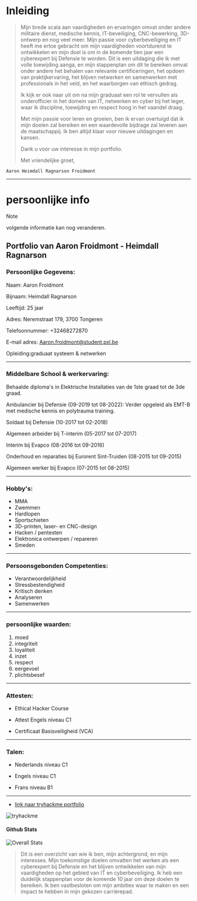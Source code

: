 # Inleiding
>Mijn brede scala aan vaardigheden en ervaringen omvat onder andere militaire dienst, medische kennis, IT-beveiliging, CNC-bewerking, 3D-ontwerp en nog veel meer. Mijn passie voor cyberbeveiliging en IT heeft me ertoe gebracht om mijn vaardigheden voortdurend te ontwikkelen en mijn doel is om in de komende tien jaar een cyberexpert bij Defensie te worden. Dit is een uitdaging die ik met volle toewijding aanga, en mijn stappenplan om dit te bereiken omvat onder andere het behalen van relevante certificeringen, het opdoen van praktijkervaring,
>het blijven netwerken en samenwerken met professionals in het veld, en het waarborgen van ethisch gedrag.
>
>Ik kijk er ook naar uit om na mijn graduaat een rol te vervullen als onderofficier in het domein van IT, netwerken en cyber bij het leger, waar ik discipline, toewijding en respect hoog in het vaandel draag.
>
>Met mijn passie voor leren en groeien, ben ik ervan overtuigd dat ik mijn doelen zal bereiken en een waardevolle bijdrage zal leveren aan de maatschappij. Ik ben altijd klaar voor nieuwe uitdagingen en kansen.
>
>Dank u voor uw interesse in mijn portfolio.
>
>Met vriendelijke groet,
>
`Aaron Heimdall Ragnarson Froidmont`
***
# persoonlijke info
> [!NOTE]
> volgende informatie kan nog veranderen.

## Portfolio van Aaron Froidmont - Heimdall Ragnarson
### **Persoonlijke Gegevens:**

Naam: Aaron Froidmont

Bijnaam: Heimdall Ragnarson

Leeftijd: 25 jaar

Adres: Neremstraat 179, 3700 Tongeren

Telefoonnummer: +32468272870

E-mail adres: Aaron.froidmont@student.pxl.be

Opleiding:graduaat systeem & netwerken 

----
### **Middelbare School & werkervaring:**

Behaalde diploma's in Elektrische Installaties van de 1ste graad tot de 3de graad.

Ambulancier bij Defensie (09-2019 tot 08-2022): Verder opgeleid als EMT-B met medische kennis en polytrauma training.

Soldaat bij Defensie (10-2017 tot 02-2018)

Algemeen arbeider bij T-interim (05-2017 tot 07-2017)

Interim bij Evapco (08-2016 tot 09-2016)

Onderhoud en reparaties bij Eurorent Sint-Truiden (08-2015 tot 09-2015)

Algemeen werker bij Evapco (07-2015 tot 08-2015) 

----
### **Hobby's:**

- MMA
- Zwemmen
- Hardlopen
- Sportschieten
- 3D-printen, laser- en CNC-design
- Hacken / pentesten
- Elektronica ontwerpen / repareren
- Smeden

----
### **Persoonsgebonden Competenties:**

- Verantwoordelijkheid
- Stressbestendigheid
- Kritisch denken
- Analyseren
- Samenwerken

----
### **persoonlijke waarden:**

1. moed
2. integriteit
3. loyaliteit
4. inzet
5. respect
6. eergevoel
7. plichtsbesef

----
### **Attesten:**

- Ethical Hacker Course

- Attest Engels niveau C1

- Certificaat Basisveiligheid (VCA)

----
### **Talen:**

- Nederlands niveau C1

- Engels niveau C1

- Frans niveau B1
----
- [link naar tryhackme portfolio](https://tryhackme.com/p/brokenleviathan )
  

 ![tryhackme](https://tryhackme-badges.s3.amazonaws.com/brokenleviathan.png)

#### Github Stats
![Overall Stats](https://github-readme-stats.vercel.app/api?username=froidmontaaron&count_private=true&show_icons=true)




>Dit is een overzicht van wie ik ben, mijn achtergrond, en mijn interesses. Mijn toekomstige doelen omvatten het werken als een cyberexpert bij Defensie en het blijven ontwikkelen van mijn vaardigheden op het gebied van IT en cyberbeveiliging. Ik heb een duidelijk stappenplan voor de komende 10 jaar om deze doelen te bereiken. Ik ben vastbesloten om mijn ambities waar te maken en een impact te hebben in mijn gekozen carrièrepad.
